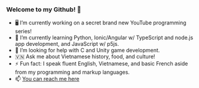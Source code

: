 ### Welcome to my Github! 🤗

<!--
**PhuocThienTran/PhuocThienTran** is a ✨ _special_ ✨ repository because its `README.md` (this file) appears on your GitHub profile.

Here are some ideas to get you started:
-->

- 🖥️ I’m currently working on a secret brand new YouTube programming series!
- 🏫 I’m currently learning Python, Ionic/Angular w/ TypeScript and node.js app development, and JavaScript w/ p5js.
- 🤝 I’m looking for help with C and Unity game development.
- 🇻🇳 Ask me about Vietnamese history, food, and culture!
- ⚡ Fun fact: I speak fluent English, Vietnamese, and basic French aside from my programming and markup languages.
- 📫 [You can reach me here](donnyquickinc@gmail.com) 
